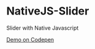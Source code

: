 # NativeJS-Slider
Slider with Native Javascript

[Demo on Codepen](https://codepen.io/harryuan65/pen/OJVdbzM)
